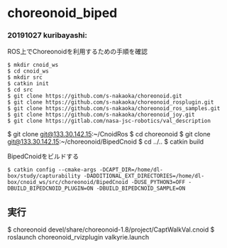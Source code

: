 # choreonoid_biped

### 20191027 kuribayashi:

ROS上でChoreonoidを利用するための手順を確認

	$ mkdir cnoid_ws
	$ cd cnoid_ws
	$ mkdir src
	$ catkin init
	$ cd src
	$ git clone https://github.com/s-nakaoka/choreonoid.git
	$ git clone https://github.com/s-nakaoka/choreonoid_rosplugin.git
	$ git clone https://github.com/s-nakaoka/choreonoid_ros_samples.git
	$ git clone https://github.com/s-nakaoka/choreonoid_joy.git
	$ git clone https://gitlab.com/nasa-jsc-robotics/val_description
  $ git clone git@133.30.142.15:~/CnoidRos
	$ cd choreonoid
	$ git clone git@133.30.142.15:~/choreonoid/BipedCnoid
	$ cd ../..
	$ catkin build

BipedCnoidをビルドする

	$ catkin config --cmake-args -DCAPT_DIR=/home/dl-box/study/capturability -DADDITIONAL_EXT_DIRECTORIES=/home/dl-box/cnoid_ws/src/choreonoid/BipedCnoid -DUSE_PYTHON3=OFF -DBUILD_BIPEDCNOID_PLUGIN=ON -DBUILD_BIPEDCNOID_SAMPLE=ON

## 実行

$ choreonoid devel/share/choreonoid-1.8/project/CaptWalkVal.cnoid
$ roslaunch choreonoid_rvizplugin valkyrie.launch
